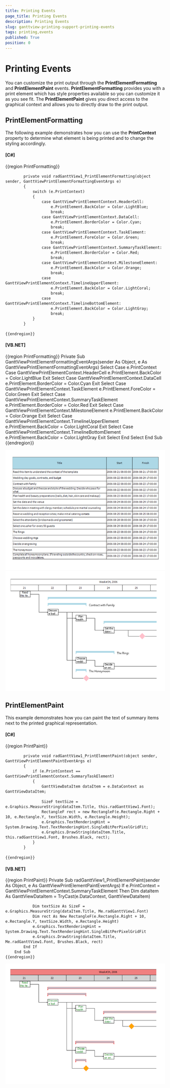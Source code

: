 ```yaml
---
title: Printing Events
page_title: Printing Events
description: Printing Events
slug: ganttview-printing-support-printing-events
tags: printing,events
published: True
position: 0
---
```


# Printing Events



You can customize the print output through the __PrintElementFormatting__ and __PrintElementPaint__ events. __PrintElementFormatting__ provides you with a print element which has style properties available so you can customize it as you see fit. The __PrintElementPaint__ gives you direct access to the graphical context and allows you to directly draw to the print output. 

## PrintElementFormatting

The following example demonstrates how you can use the __PrintContext__ property to determine what element is being printed and to change the styling accordingly.

#### __[C#]__

{{region PrintFormatting}}
	
	        private void radGanttView1_PrintElementFormatting(object sender, GanttViewPrintElementFormattingEventArgs e)
	        {
	            switch (e.PrintContext)
	            {
	                case GanttViewPrintElementContext.HeaderCell:
	                    e.PrintElement.BackColor = Color.LightBlue;
	                    break;
	                case GanttViewPrintElementContext.DataCell:
	                    e.PrintElement.BorderColor = Color.Cyan;
	                    break;
	                case GanttViewPrintElementContext.TaskElement:
	                    e.PrintElement.ForeColor = Color.Green;
	                    break;
	                case GanttViewPrintElementContext.SummaryTaskElement:
	                    e.PrintElement.BorderColor = Color.Red;
	                    break;
	                case GanttViewPrintElementContext.MilestoneElement:
	                    e.PrintElement.BackColor = Color.Orange;
	                    break;
	                case GanttViewPrintElementContext.TimelineUpperElement:
	                    e.PrintElement.BackColor = Color.LightCoral;
	                    break;
	                case GanttViewPrintElementContext.TimelineBottomElement:
	                    e.PrintElement.BackColor = Color.LightGray;
	                    break;
	            }
	        }
	
	{{endregion}}



#### __[VB.NET]__

{{region PrintFormatting}}
	    Private Sub GanttViewPrintElementFormattingEventArgs(sender As Object, e As GanttViewPrintElementFormattingEventArgs)
	        Select Case e.PrintContext
	            Case GanttViewPrintElementContext.HeaderCell
	                e.PrintElement.BackColor = Color.LightBlue
	                Exit Select
	            Case GanttViewPrintElementContext.DataCell
	                e.PrintElement.BorderColor = Color.Cyan
	                Exit Select
	            Case GanttViewPrintElementContext.TaskElement
	                e.PrintElement.ForeColor = Color.Green
	                Exit Select
	            Case GanttViewPrintElementContext.SummaryTaskElement
	                e.PrintElement.BorderColor = Color.Red
	                Exit Select
	            Case GanttViewPrintElementContext.MilestoneElement
	                e.PrintElement.BackColor = Color.Orange
	                Exit Select
	            Case GanttViewPrintElementContext.TimelineUpperElement
	                e.PrintElement.BackColor = Color.LightCoral
	                Exit Select
	            Case GanttViewPrintElementContext.TimelineBottomElement
	                e.PrintElement.BackColor = Color.LightGray
	                Exit Select
	        End Select
	    End Sub
	{{endregion}}

![ganttview-printing-printing-events 001](images/ganttview-printing-printing-events001.png)![ganttview-printing-printing-events 002](images/ganttview-printing-printing-events002.png)

## PrintElementPaint

This example demonstrates how you can paint the text of summary items next to the printed graphical representation.
        

#### __[C#]__

{{region PrintPaint}}
	
	        private void radGanttView1_PrintElementPaint(object sender, GanttViewPrintElementPaintEventArgs e)
	        {
	            if (e.PrintContext == GanttViewPrintElementContext.SummaryTaskElement)
	            {
	                GanttViewDataItem dataItem = e.DataContext as GanttViewDataItem;
	
	                SizeF textSize = e.Graphics.MeasureString(dataItem.Title, this.radGanttView1.Font);
	                RectangleF rect = new RectangleF(e.Rectangle.Right + 10, e.Rectangle.Y, textSize.Width, e.Rectangle.Height);
	                e.Graphics.TextRenderingHint = System.Drawing.Text.TextRenderingHint.SingleBitPerPixelGridFit;
	                e.Graphics.DrawString(dataItem.Title, this.radGanttView1.Font, Brushes.Black, rect);
	            }
	        }
	
	{{endregion}}



#### __[VB.NET]__

{{region PrintPaint}}
	    Private Sub radGanttView1_PrintElementPaint(sender As Object, e As GanttViewPrintElementPaintEventArgs)
	        If e.PrintContext = GanttViewPrintElementContext.SummaryTaskElement Then
	            Dim dataItem As GanttViewDataItem = TryCast(e.DataContext, GanttViewDataItem)
	
	            Dim textSize As SizeF = e.Graphics.MeasureString(dataItem.Title, Me.radGanttView1.Font)
	            Dim rect As New RectangleF(e.Rectangle.Right + 10, e.Rectangle.Y, textSize.Width, e.Rectangle.Height)
	            e.Graphics.TextRenderingHint = System.Drawing.Text.TextRenderingHint.SingleBitPerPixelGridFit
	            e.Graphics.DrawString(dataItem.Title, Me.radGanttView1.Font, Brushes.Black, rect)
	        End If
	    End Sub
	{{endregion}}

![ganttview-printing-printing-events 003](images/ganttview-printing-printing-events003.png)
